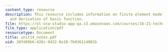 ```yaml
---
content_type: resource
description: This resource includes information on finite element model of a beam,
  and derivation of basis function.
file: https://ol-ocw-studio-app-qa.s3.amazonaws.com/courses/16-21-techniques-for-structural-analysis-and-design-spring-2005/38fd89b6d26c94328e107b036114881b_unit14_notes.pdf
file_type: application/pdf
resourcetype: Document
title: unit14_notes.pdf
uid: 38fd89b6-d26c-9432-8e10-7b036114881b
---
```

